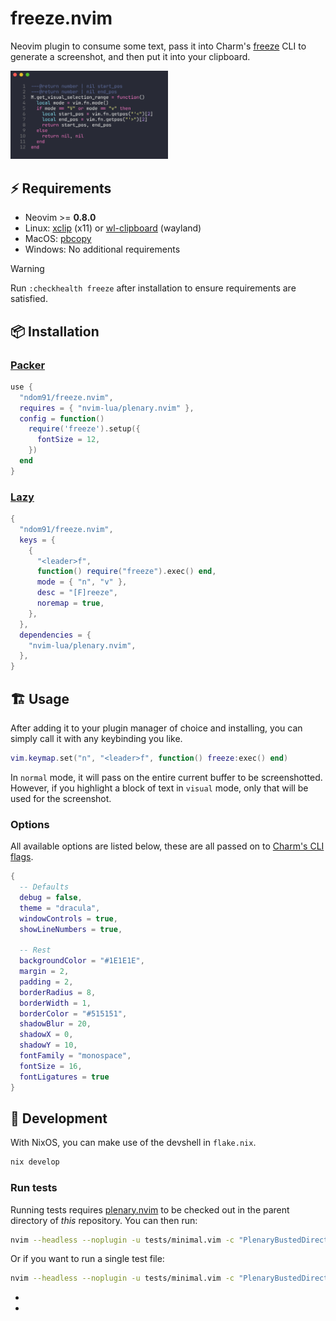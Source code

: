 # freeze.nvim

Neovim plugin to consume some text, pass it into Charm's [freeze](https://github.com/charmbracelet/freeze) CLI to generate a screenshot, and then put it into your clipboard.

<img  width="50%" src="screenshot.png" />

## ⚡️ Requirements

- Neovim >= **0.8.0**
- Linux: [xclip](https://github.com/astrand/xclip) (x11) or [wl-clipboard](https://github.com/bugaevc/wl-clipboard) (wayland)
- MacOS: [pbcopy](https://ss64.com/mac/pbcopy.html)
- Windows: No additional requirements

> [!WARNING]
> Run `:checkhealth freeze` after installation to ensure requirements are satisfied.

## 📦 Installation

### [Packer](https://github.com/wbthomason/packer.nvim)

```lua
use {
  "ndom91/freeze.nvim",
  requires = { "nvim-lua/plenary.nvim" },
  config = function()
    require('freeze').setup({
      fontSize = 12,
    })
  end
}
```

### [Lazy](https://github.com/folke/lazy.nvim)

```lua
{
  "ndom91/freeze.nvim",
  keys = {
    {
      "<leader>f",
      function() require("freeze").exec() end,
      mode = { "n", "v" },
      desc = "[F]reeze",
      noremap = true,
    },
  },
  dependencies = {
    "nvim-lua/plenary.nvim",
  },
}
```

## 🏗️ Usage

After adding it to your plugin manager of choice and installing, you can simply call it with any keybinding you like.

```lua
vim.keymap.set("n", "<leader>f", function() freeze:exec() end)
```

In `normal` mode, it will pass on the entire current buffer to be screenshotted. However, if you highlight a block of text in `visual` mode, only that will be used for the screenshot.

### Options

All available options are listed below, these are all passed on to [Charm's CLI flags](https://github.com/charmbracelet/freeze#flags).

```lua
{
  -- Defaults
  debug = false,
  theme = "dracula",
  windowControls = true,
  showLineNumbers = true,

  -- Rest
  backgroundColor = "#1E1E1E",
  margin = 2,
  padding = 2,
  borderRadius = 8,
  borderWidth = 1,
  borderColor = "#515151",
  shadowBlur = 20,
  shadowX = 0,
  shadowY = 10,
  fontFamily = "monospace",
  fontSize = 16,
  fontLigatures = true
}
```

## 👷 Development

With NixOS, you can make use of the devshell in `flake.nix`.

```sh
nix develop
```

### Run tests

Running tests requires [plenary.nvim][plenary] to be checked out in the parent directory of _this_ repository.
You can then run:

```bash
nvim --headless --noplugin -u tests/minimal.vim -c "PlenaryBustedDirectory tests/ {minimal_init = 'tests/minimal.vim'}"
```

Or if you want to run a single test file:

```bash
nvim --headless --noplugin -u tests/minimal.vim -c "PlenaryBustedDirectory tests/path_to_file.lua {minimal_init = 'tests/minimal.vim'}"
```

- [nvim-lua-guide]: https://github.com/nanotee/nvim-lua-guide
- [plenary]: https://github.com/nvim-lua/plenary.nvim
